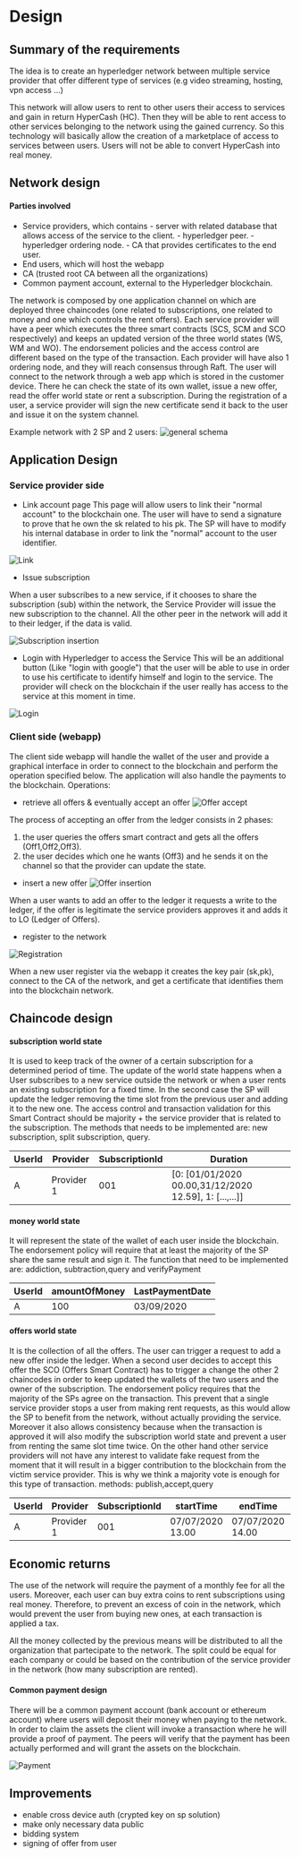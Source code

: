 # Design


## Summary of the requirements

The idea is to create an hyperledger network between multiple service provider that offer different type of services (e.g video streaming, hosting, vpn access ...)

This network will allow users to rent to other users their access to services and gain in return HyperCash (HC).
Then they will be able to rent access to other services belonging to the network using the gained currency. So this technology will basically allow the creation of a marketplace of access to services between users.
Users will not be able to convert HyperCash into real money.

## Network design

#### Parties involved
- Service providers, which contains
      - server with related database that allows access of the service to the client.
      - hyperledger peer.
      - hyperledger ordering node.
      - CA that provides certificates to the end user.
 - End users, which will host the webapp
 - CA (trusted root CA between all the organizations)
 - Common payment account, external to the Hyperledger blockchain.

The network is composed by one application channel on which are deployed three chaincodes (one related to subscriptions, one related to money and one which controls the rent offers). Each service provider will have a peer which executes the three smart contracts (SCS, SCM and SCO respectively) and keeps an updated version of the three world states (WS, WM and WO). The endorsement policies and the access control are different based on the type of the transaction. Each provider will have also 1 ordering node, and they will reach consensus through Raft.
The user will connect to the network through a web app which is stored in the customer device. There he can check the state of its own wallet, issue a new offer, read the offer world state or rent a subscription.
During the registration of a user, a service provider will sign the new certificate send it back to the user and issue it on the system channel.

Example network with 2 SP and 2 users:
![general schema](../img/general_schema.png "General schema of the network")

## Application Design

### Service provider side

- Link account page
This page will allow users to link their "normal account" to the blockchain one. The user will have to send a signature to prove that he own the sk related to his pk. The SP will have to modify his internal database in order to link the "normal" account to the user identifier.

![Link](../img/link.png "Link")

- Issue subscription

When a user subscribes to a new service, if it chooses to share the subscription (sub) within the network, the Service Provider will issue the new subscription to the channel.
All the other peer in the network will add it to their ledger, if the data is valid.

![Subscription insertion](../img/subscription_schema.png "Subscription insertion")

- Login with Hyperledger to access the Service
This will be an additional button (Like "login with google") that the user will be able to use in order to use his certificate to identify himself and login to the service. The provider will check on the blockchain if the user really has access to the service at this moment in time.

![Login](../img/login.png "Login")

### Client side (webapp)

The client side webapp will handle the wallet of the user and provide a graphical interface in order to connect to the blockchain and perform the operation specified below.
The application will also handle the payments to the blockchain.
Operations:
- retrieve all offers & eventually accept an offer
![Offer accept](../img/buy_schema.png "Offer accept")

The process of accepting an offer from the ledger consists in 2 phases:
1. the user queries the offers smart contract and gets all the offers (Off1,Off2,Off3).
2. the user decides which one he wants (Off3) and he sends it on the channel so that the provider can update the state.

- insert a new offer
![Offer insertion](../img/offer_schema.png "Offer insertion")

When a user wants to add an offer to the ledger it requests a write to the ledger, if the offer is legitimate the service providers approves it and adds it to LO (Ledger of Offers).

- register to the network

![Registration](../img/registration.png "Registration")

When a new user register via the webapp it creates the key pair (sk,pk), connect to the CA of the network, and get a certificate that identifies them into the blockchain network.

## Chaincode design
#### subscription world state

It is used to keep track of the owner of a certain subscription for a determined period of time. The update of the world state happens when a User subscribes to a new service outside the network or when a user rents an existing subscription for a fixed time. In the second case the SP will update the ledger removing the time slot from the previous user and adding it to the new one.
The access control and transaction validation for this Smart Contract should be majority + the service provider that is related to the subscription.
The methods that needs to be implemented are: new subscription, split subscription, query.


UserId | Provider | SubscriptionId | Duration
---- | ---- | ---- | ----
A | Provider 1 | 001 | [0: [01/01/2020 00.00,31/12/2020 12.59], 1: [...,...]]


#### money world state

It will represent the state of the wallet of each user inside the blockchain.
The endorsement policy will require that at least the majority of the SP share the same result and sign it.
The function that need to be implemented are: addiction, subtraction,query and verifyPayment


UserId | amountOfMoney | LastPaymentDate
---- | ---- | ---- |
A|100| 03/09/2020 |

#### offers world state

It is the collection of all the offers. The user can trigger a request to add a new offer inside the ledger. When a second user decides to accept this offer the SCO (Offers Smart Contract) has to trigger a change the other 2 chaincodes in order to keep updated the wallets of the two users and the owner of the subscription.
The endorsement policy requires that the majority of the SPs agree on the transaction. This prevent that a single service provider stops a user from making rent requests, as this would allow the SP to benefit from the network, without actually providing the service. Moreover it also allows consistency because when the transaction is approved it will also modify the subscription world state and prevent a user from renting the same slot time twice. On the other hand other service providers will not have any interest to validate fake request from the moment that it will result in a bigger contribution to the blockchain from the victim service provider. This is why we think a majority vote is enough for this type of transaction.
methods: publish,accept,query

UserId | Provider | SubscriptionId|startTime|endTime | price
---- | ---- | ---- | ---- | ---- | ----
A|Provider 1|001|07/07/2020 13.00 |07/07/2020 14.00 | 50 HC

## Economic returns
The use of the network will require the payment of a monthly fee for all the users. Moreover, each user can buy extra coins to rent subscriptions using real money.  Therefore, to prevent an excess of coin in the network, which would prevent the user from buying new ones, at each transaction is applied a tax.

All the money collected by the previous means will be distributed to all the organization that partecipate to the network. The split could be equal for each company or could be based on the contribution of the service provider in the network (how many subscription are rented).

#### Common payment design

There will be a common payment account (bank account or ethereum account) where users will deposit their money when paying to the network.
In order to claim the assets the client will invoke a transaction where he will provide a proof of payment. The peers will verify that the payment has been actually performed and will grant the assets on the blockchain.

![Payment](../img/payments.png "Payment")


## Improvements
- enable cross device auth (crypted key on sp solution)
- make only necessary data public
- bidding system
- signing of offer from user
